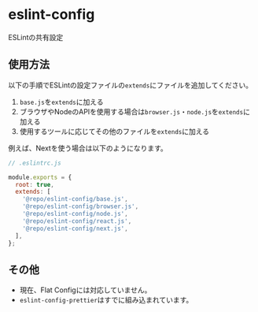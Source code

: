 # eslint-config

ESLintの共有設定

## 使用方法

以下の手順でESLintの設定ファイルの`extends`にファイルを追加してください。

1. `base.js`を`extends`に加える
2. ブラウザやNodeのAPIを使用する場合は`browser.js`・`node.js`を`extends`に加える
3. 使用するツールに応じてその他のファイルを`extends`に加える

例えば、Nextを使う場合は以下のようになります。

```js
// .eslintrc.js

module.exports = {
  root: true,
  extends: [
    '@repo/eslint-config/base.js',
    '@repo/eslint-config/browser.js',
    '@repo/eslint-config/node.js',
    '@repo/eslint-config/react.js',
    '@repo/eslint-config/next.js',
  ],
};
```

## その他

- 現在、Flat Configには対応していません。
- `eslint-config-prettier`はすでに組み込まれています。
